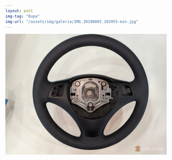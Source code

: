 ```yaml
---
layout: post
img-tag: "Dupa"
img-url: "/assets/img/galerie/IMG_20190803_102955-min.jpg"
---
```


![Poza](/assets/img/galerie/IMG_20190803_102955-min.jpg)